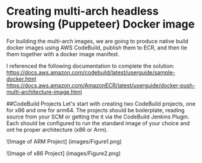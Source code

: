 # Creating multi-arch headless browsing (Puppeteer) Docker image
For building the multi-arch images, we are going to produce native build docker images using AWS CodeBuild, publish them to ECR, and then tie them together with a docker image manifest.

I referenced the following documentation to complete the solution:
https://docs.aws.amazon.com/codebuild/latest/userguide/sample-docker.html
https://docs.aws.amazon.com/AmazonECR/latest/userguide/docker-push-multi-architecture-image.html

##CodeBuild Projects
Let's start with creating two CodeBuild projects, one for x86 and one for arm64. The projects should be boilerplate, reading source from your SCM or getting the it via the CodeBuild Jenkins Plugin. Each should be configured to run the standard image of your choice and ont he proper architecture (x86 or Arm).

![Image of ARM Project]
(images/Figure1.png)

![Image of x86 Project]
(images/Figure2.png)